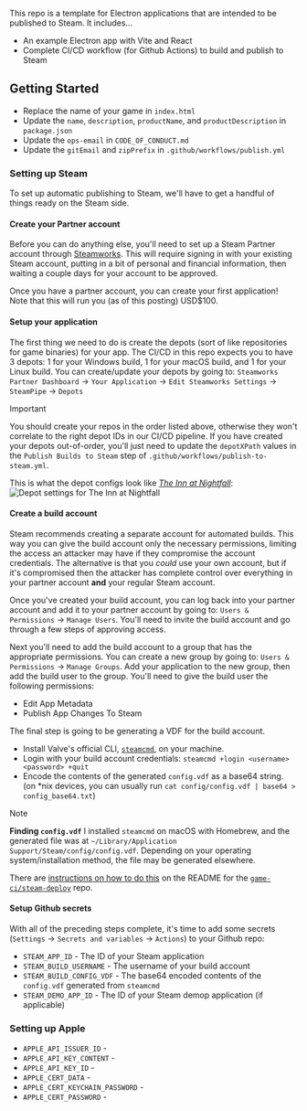 This repo is a template for Electron applications that are intended to be published to Steam. It includes...
* An example Electron app with Vite and React
* Complete CI/CD workflow (for Github Actions) to build and publish to Steam

## Getting Started

* Replace the name of your game in `index.html`
* Update the `name`, `description`, `productName`, and `productDescription` in `package.json`
* Update the `ops-email` in `CODE_OF_CONDUCT.md`
* Update the `gitEmail` and `zipPrefix` in `.github/workflows/publish.yml`

### Setting up Steam

To set up automatic publishing to Steam, we'll have to get a handful of things ready on the Steam side.

#### Create your Partner account

Before you can do anything else, you'll need to set up a Steam Partner account through [Steamworks](https://partner.steamgames.com/). This will require signing in with your existing Steam account, putting in a bit of personal and financial information, then waiting a couple days for your account to be approved.

Once you have a partner account, you can create your first application! Note that this will run you (as of this posting) USD$100.

#### Setup your application

The first thing we need to do is create the depots (sort of like repositories for game binaries) for your app. The CI/CD in this repo expects you to have 3 depots: 1 for your Windows build, 1 for your macOS build, and 1 for your Linux build. You can create/update your depots by going to:
`Steamworks Partner Dashboard` -> `Your Application` -> `Edit Steamworks Settings` -> `SteamPipe` -> `Depots`

> [!IMPORTANT]
> You should create your repos in the order listed above, otherwise they won't correlate to the right depot IDs in our CI/CD pipeline. If you have created your depots out-of-order, you'll just need to update the `depotXPath` values in the `Publish Builds to Steam` step of `.github/workflows/publish-to-steam.yml`.

This is what the depot configs look like [_The Inn at Nightfall_](https://store.steampowered.com/app/2728830/The_Inn_at_Nightfall/):
![Depot settings for The Inn at Nightfall](./public/depots-config.png)

#### Create a build account

Steam recommends creating a separate account for automated builds. This way you can give the build account only the necessary permissions, limiting the access an attacker may have if they compromise the account credentials. The alternative is that you _could_ use your own account, but if it's compromised then the attacker has complete control over everything in your partner account **and** your regular Steam account.

Once you've created your build account, you can log back into your partner account and add it to your partner account by going to: `Users & Permissions` -> `Manage Users`. You'll need to invite the build account and go through a few steps of approving access.

Next you'll need to add the build account to a group that has the appropriate permissions. You can create a new group by going to: `Users & Permissions` -> `Manage Groups`. Add your application to the new group, then add the build user to the group. You'll need to give the build user the following permissions:
* Edit App Metadata
* Publish App Changes To Steam

The final step is going to be generating a VDF for the build account.

* Install Valve's official CLI, [`steamcmd`](https://partner.steamgames.com/doc/sdk/uploading#1), on your machine.
* Login with your build account credentials:
	`steamcmd +login <username> <password> +quit`
* Encode the contents of the generated `config.vdf` as a base64 string.
	(on *nix devices, you can usually run `cat config/config.vdf | base64 > config_base64.txt`)

> [!NOTE]
> **Finding `config.vdf`**
> I installed `steamcmd` on macOS with Homebrew, and the generated file was at `~/Library/Application Support/Steam/config/config.vdf`. Depending on your operating system/installation method, the file may be generated elsewhere.

There are [instructions on how to do this](https://github.com/game-ci/steam-deploy/tree/v3/?tab=readme-ov-file#configvdf) on the README for the [`game-ci/steam-deploy`](https://github.com/game-ci/steam-deploy/) repo.

#### Setup Github secrets

With all of the preceding steps complete, it's time to add some secrets (`Settings` -> `Secrets and variables` -> `Actions`) to your Github repo:

* `STEAM_APP_ID` - The ID of your Steam application
* `STEAM_BUILD_USERNAME` - The username of your build account
* `STEAM_BUILD_CONFIG_VDF` - The base64 encoded contents of the `config.vdf` generated from `steamcmd`
* `STEAM_DEMO_APP_ID` - The ID of your Steam demop application (if applicable)

### Setting up Apple

* `APPLE_API_ISSUER_ID` -
* `APPLE_API_KEY_CONTENT` -
* `APPLE_API_KEY_ID` -
* `APPLE_CERT_DATA` -
* `APPLE_CERT_KEYCHAIN_PASSWORD` -
* `APPLE_CERT_PASSWORD` -
